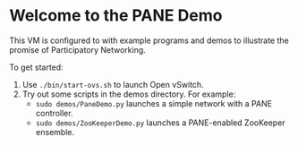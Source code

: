Welcome to the PANE Demo
========================================================

This VM is configured to with example programs and demos to illustrate the
promise of Participatory Networking.

To get started:

1. Use `./bin/start-ovs.sh` to launch Open vSwitch.
2. Try out some scripts in the demos directory. For example:
    * `sudo demos/PaneDemo.py` launches a simple network with a PANE controller.
    * `sudo demos/ZooKeeperDemo.py` launches a PANE-enabled ZooKeeper ensemble.
